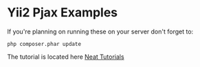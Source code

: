 Yii2 Pjax Examples
================================

If you're planning on running these on your server don't forget to:
~~~
php composer.phar update
~~~

The tutorial is located here [Neat Tutorials](http://blog.neattutorials.com/yii2-pjax-tutorial/)